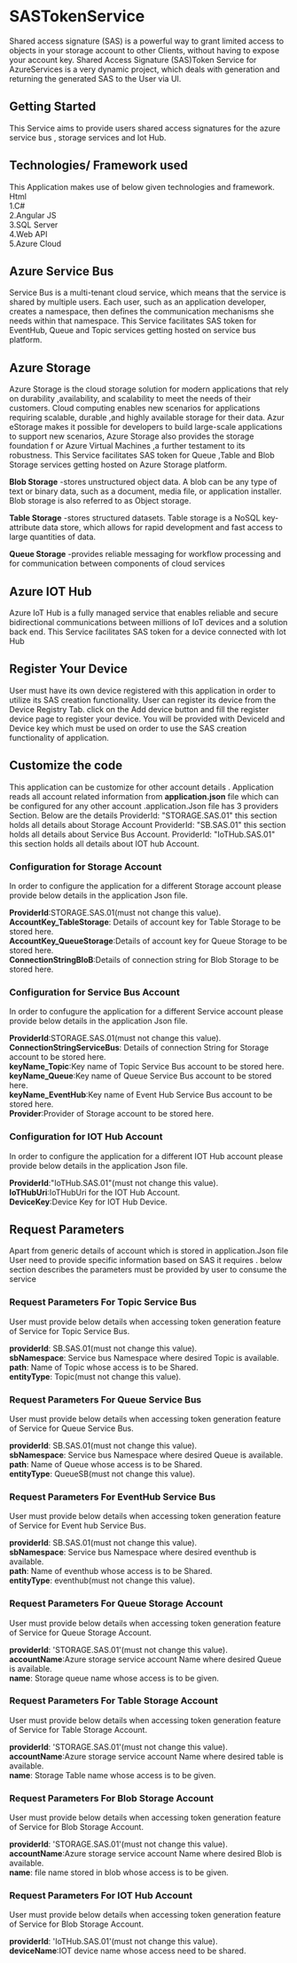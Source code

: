 # SASTokenService
Shared access signature (SAS) is a powerful way to grant limited
access to objects in your storage account to other Clients, without
having to expose your account key. Shared Access Signature (SAS)Token 
Service for AzureServices is a very dynamic project, which
deals with generation and returning the generated SAS to the User via UI. 
## Getting Started
This Service aims to provide users shared access signatures for the azure service bus , storage services and Iot Hub.

## Technologies/ Framework used
This Application makes use of below given technologies and framework.
Html  
1.C#  
2.Angular JS  
3.SQL Server  
4.Web API  
5.Azure Cloud  

## Azure Service Bus
Service Bus is a multi-tenant cloud service, which means that the service is shared by multiple users. Each user, such as an application developer, creates a namespace, then defines the communication mechanisms she needs within that namespace. 
This Service facilitates SAS token for EventHub, Queue and Topic services getting hosted on service bus platform.

## Azure Storage
Azure Storage is the cloud storage solution for modern applications that rely on durability ,availability, and
scalability to meet the needs of their customers. Cloud computing enables new scenarios for applications requiring scalable, durable ,and highly available storage for their data. Azur eStorage makes it possible for
developers to build large-scale applications to support new scenarios, Azure Storage also provides the storage
foundation f or Azure Virtual Machines ,a further testament to its robustness.
This Service facilitates SAS token for Queue ,Table and Blob Storage services getting hosted on  Azure Storage platform. 

**Blob Storage** -stores unstructured object data. A blob can be any type of text or binary data, such as a document, media file, or application installer. Blob storage is also referred to as Object storage.

**Table Storage** -stores structured datasets. Table storage is a NoSQL key-attribute data store, which allows for rapid development and fast access to large quantities of data.

**Queue Storage** -provides reliable messaging for workflow processing and for communication between components of cloud services
## Azure IOT Hub
Azure IoT Hub is a fully managed service that enables reliable and secure bidirectional communications between millions of IoT devices and a solution back end.
This Service facilitates SAS token for a device connected with Iot Hub

##   Register Your Device
User must have its own device registered with this application in order to utilize its SAS creation functionality.
User can register its device from the Device Registry Tab. click on the Add device button and fill the register device page to register your device. 
You will be provided with DeviceId and Device key which must be used on order to use the SAS creation functionality of application.

## Customize the code 
This application can be customize for other account details . Application reads all
account related information from **application.json** file which can be configured for any other account .application.Json file has 3 providers Section. Below are the details
ProviderId: "STORAGE.SAS.01" this section holds all details about  Storage Account
ProviderId: "SB.SAS.01" this section holds all details about Service Bus Account.
ProviderId: "IoTHub.SAS.01" this section holds all details about IOT hub Account.

###  Configuration for Storage Account
In order to configure the application for a different Storage account please provide below details in the application Json file.  

**ProviderId**:STORAGE.SAS.01(must not change this value).  
**AccountKey_TableStorage**:  Details of account key for Table Storage to be stored here.  
**AccountKey_QueueStorage**:Details of account key for Queue Storage to be stored here.  
**ConnectionStringBloB**:Details of connection string for Blob Storage to be stored here.  


###  Configuration for Service Bus Account

In order to confugure the application for a different Service account please provide below details in the application Json file.  

**ProviderId**:STORAGE.SAS.01(must not change this value).  
**ConnectionStringServiceBus**: Details of connection String for Storage account to be stored here.  
**keyName_Topic**:Key name of Topic Service Bus account to be stored here.  
**keyName_Queue**:Key name of Queue Service Bus account to be stored here.  
**keyName_EventHub**:Key name of Event Hub Service Bus account to be stored here.  
**Provider**:Provider of Storage account to be stored here.  


### Configuration for IOT Hub Account
In order to configure the application for a different IOT Hub account please provide below details in the application Json file.  

**ProviderId**:"IoTHub.SAS.01"(must not change this value).  
**IoTHubUri**:IoTHubUri for the IOT Hub Account.  
**DeviceKey**:Device Key for IOT Hub Device.  


## Request Parameters  
Apart from generic details of account which is stored in application.Json file User need to provide specific information based on SAS it requires .
below section describes the parameters must be provided by user to consume the service 

### Request Parameters  For Topic Service Bus
User must provide below details when accessing token generation feature of Service for Topic Service Bus.  

**providerId**: SB.SAS.01(must not change this value).  
**sbNamespace**: Service bus Namespace where desired Topic is available.   
**path**: Name of Topic whose access is to be Shared.   
**entityType**: Topic(must not change this value).  

### Request Parameters  For Queue Service Bus
User must provide below details when accessing token generation feature of Service for Queue Service Bus.  

**providerId**: SB.SAS.01(must not change this value).  
**sbNamespace**: Service bus Namespace where desired Queue is available.  
**path**: Name of Queue whose access is to be Shared.  
**entityType**: QueueSB(must not change this value).  

### Request Parameters  For EventHub Service Bus
User must provide below details when accessing token generation feature of Service for Event hub Service Bus.  

**providerId**: SB.SAS.01(must not change this value).  
**sbNamespace**: Service bus Namespace where desired eventhub is available.  
**path**: Name of eventhub whose access is to be Shared.   
**entityType**: eventhub(must not change this value).  

### Request Parameters  For Queue Storage Account
User must provide below details when accessing token generation feature of Service for Queue Storage Account.    

**providerId**: 'STORAGE.SAS.01'(must not change this value).  
**accountName**:Azure storage service account Name where desired Queue is available.  
**name**: Storage queue name whose access is to be given.  

### Request Parameters  For Table Storage Account
User must provide below details when accessing token generation feature of Service for Table Storage Account.    

**providerId**: 'STORAGE.SAS.01'(must not change this value).  
**accountName**:Azure storage service account Name where desired table is available.  
**name**: Storage Table name whose access is to be given.  

### Request Parameters  For Blob  Storage Account
User must provide below details when accessing token generation feature of Service for Blob  Storage Account.  

**providerId**: 'STORAGE.SAS.01'(must not change this value).  
**accountName**:Azure storage service account Name where desired Blob is available.  
**name**: file name stored in blob whose access is to be given.  

### Request Parameters  For IOT Hub Account
User must provide below details when accessing token generation feature of Service for Blob  Storage Account.  

**providerId**: 'IoTHub.SAS.01'(must not change this value).  
**deviceName**:IOT device name whose access need to be shared.


